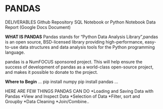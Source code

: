 # PANDAS
DELIVERABLES
Github Repository
SQL Notebook or Python Notebook
Data Report (Google Docs Document) 

**WHAT IS PANDAS**
Pandas stands for “Python Data Analysis Library”,pandas is an open source, BSD-licensed library providing high-performance, easy-to-use data structures and data analysis tools for the Python programming language.

pandas is a NumFOCUS sponsored project. This will help ensure the success of development of pandas as a world-class open-source project, and makes it possible to donate to the project.

**Where to Begin**
...
pip install numpy
pip install pandas
...

HERE ARE FEW THINGS PANDAS CAN DO
*Loading and Saving Data with Pandas
*View and Inspect Data
*Selection of Data
*Filter, sort and Groupby
*Data Cleaning
*Join/Combine..
